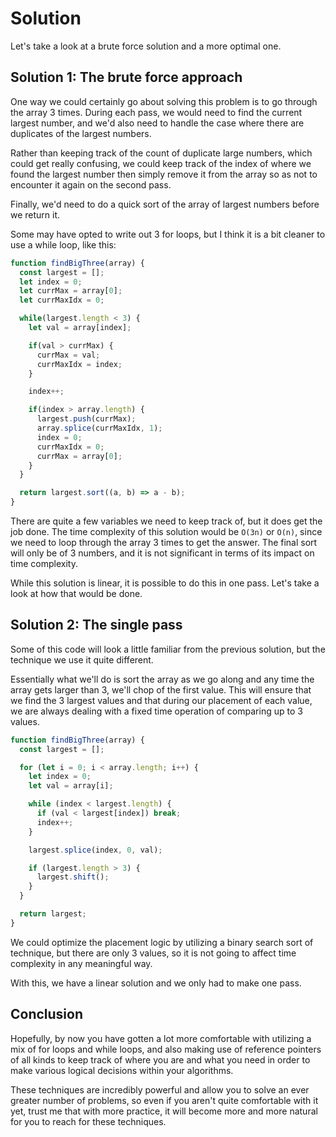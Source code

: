 # Solution

Let's take a look at a brute force solution and a more optimal one.

## Solution 1: The brute force approach

One way we could certainly go about solving this problem is to go through the array 3 times. During each pass, we would need to find the current largest number, and we'd also need to handle the case where there are duplicates of the largest numbers.

Rather than keeping track of the count of duplicate large numbers, which could get really confusing, we could keep track of the index of where we found the largest number then simply remove it from the array so as not to encounter it again on the second pass.

Finally, we'd need to do a quick sort of the array of largest numbers before we return it.

Some may have opted to write out 3 for loops, but I think it is a bit cleaner to use a while loop, like this:

```js
function findBigThree(array) {
  const largest = [];
  let index = 0;
  let currMax = array[0];
  let currMaxIdx = 0;

  while(largest.length < 3) {
    let val = array[index];

    if(val > currMax) {
      currMax = val;
      currMaxIdx = index;
    }

    index++;

    if(index > array.length) {
      largest.push(currMax);
      array.splice(currMaxIdx, 1);
      index = 0;
      currMaxIdx = 0;
      currMax = array[0];
    }
  }

  return largest.sort((a, b) => a - b);
}
```

There are quite a few variables we need to keep track of, but it does get the job done. The time complexity of this solution would be `O(3n)` or `O(n)`, since we need to loop through the array 3 times to get the answer. The final sort will only be of 3 numbers, and it is not significant in terms of its impact on time complexity.

While this solution is linear, it is possible to do this in one pass. Let's take a look at how that would be done.

## Solution 2: The single pass

Some of this code will look a little familiar from the previous solution, but the technique we use it quite different.

Essentially what we'll do is sort the array as we go along and any time the array gets larger than 3, we'll chop of the first value. This will ensure that we find the 3 largest values and that during our placement of each value, we are always dealing with a fixed time operation of comparing up to 3 values.

```js
function findBigThree(array) {
  const largest = [];

  for (let i = 0; i < array.length; i++) {
    let index = 0;
    let val = array[i];

    while (index < largest.length) {
      if (val < largest[index]) break;
      index++;
    }

    largest.splice(index, 0, val);

    if (largest.length > 3) {
      largest.shift();
    }
  }

  return largest;
}
```

We could optimize the placement logic by utilizing a binary search sort of technique, but there are only 3 values, so it is not going to affect time complexity in any meaningful way.

With this, we have a linear solution and we only had to make one pass.

## Conclusion

Hopefully, by now you have gotten a lot more comfortable with utilizing a mix of for loops and while loops, and also making use of reference pointers of all kinds to keep track of where you are and what you need in order to make various logical decisions within your algorithms.

These techniques are incredibly powerful and allow you to solve an ever greater number of problems, so even if you aren't quite comfortable with it yet, trust me that with more practice, it will become more and more natural for you to reach for these techniques.
